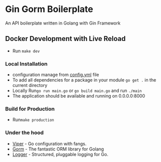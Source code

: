 # Gin Gorm Boilerplate
An API boilerplate written in Golang with Gin Framework

## Docker Development with Live Reload
- Run `make dev`

### Local Installation
- configuration manage from [config.yml](config.yml) file
- To add all dependencies for a package in your module `go get .` in the current directory
- Locally Run`go run main.go` or `go build main.go` and run `./main`
- The application should be available and running on 0.0.0.0:8000

### Build for Production
- Run`make production`

### Under the hood
- [Viper](https://github.com/spf13/viper) - Go configuration with fangs.
- [Gorm](https://github.com/go-gorm/gorm) - The fantastic ORM library for Golang
- [Logger](github.com/sirupsen/logrus) - Structured, pluggable logging for Go.
